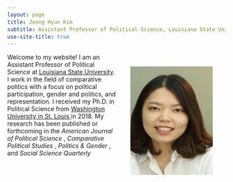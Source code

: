 ```yaml
---
layout: page
title: Jeong Hyun Kim
subtitle: Assistant Professor of Political Science, Louisiana State University
use-site-title: true
---
```


<img src="/img/Kim_picture_2016.jpg" align="right" alt="JKim profile" height="250" width="190" hspace="30" vspace="30"> 

<p> Welcome to my website! I am an Assistant Professor of Political Science at <a href="https://www.lsu.edu/hss/polisci/" target="_blank"> Louisiana State University</a>. I work in the field of comparative politics with a focus on political participation, gender and politics, and representation. I received my Ph.D. in Political Science from <a href="http://polisci.wustl.edu//" target="_blank"> Washington University in St. Louis </a> in 2018. My research has been published or forthcoming in the <i> American Journal of Political Science </i>,  <i>  Comparative Political Studies </i>, <i> Politics & Gender </i>, and <i> Social Science Quarterly</i> </p>


